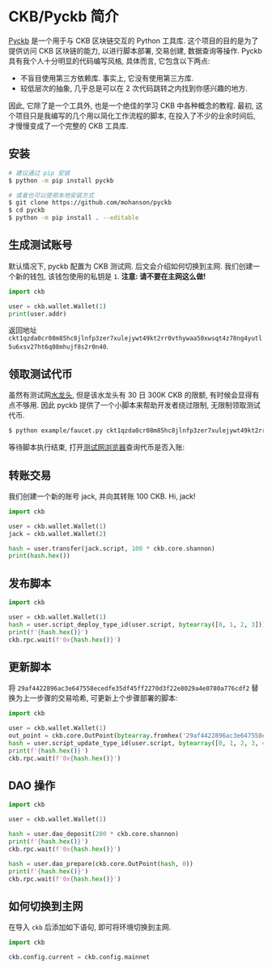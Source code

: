 # CKB/Pyckb 简介

[Pyckb](https://github.com/mohanson/pyckb) 是一个用于与 CKB 区块链交互的 Python 工具库. 这个项目的目的是为了提供访问 CKB 区块链的能力, 以进行脚本部署, 交易创建, 数据查询等操作. Pyckb 具有我个人十分明显的代码编写风格, 具体而言, 它包含以下两点:

- 不盲目使用第三方依赖库. 事实上, 它没有使用第三方库.
- 较低层次的抽象, 几乎总是可以在 2 次代码跳转之内找到你感兴趣的地方.

因此, 它除了是一个工具外, 也是一个绝佳的学习 CKB 中各种概念的教程. 最初, 这个项目只是我编写的几个用以简化工作流程的脚本, 在投入了不少的业余时间后, 才慢慢变成了一个完整的 CKB 工具库.

## 安装

```sh
# 建议通过 pip 安装
$ python -m pip install pyckb

# 或者也可以使用本地安装方式
$ git clone https://github.com/mohanson/pyckb
$ cd pyckb
$ python -m pip install . --editable
```

## 生成测试账号

默认情况下, pyckb 配置为 CKB 测试网. 后文会介绍如何切换到主网. 我们创建一个新的钱包, 该钱包使用的私钥是 `1`. **注意: 请不要在主网这么做!**

```py
import ckb

user = ckb.wallet.Wallet(1)
print(user.addr)
```

返回地址 `ckt1qzda0cr08m85hc8jlnfp3zer7xulejywt49kt2rr0vthywaa50xwsqt4z78ng4yutl5u6xsv27ht6q08mhujf8s2r0n40`.

## 领取测试代币

虽然有测试网[水龙头](https://faucet.nervos.org/), 但是该水龙头有 30 日 300K CKB 的限额, 有时候会显得有点不够用. 因此 pyckb 提供了一个小脚本来帮助开发者绕过限制, 无限制领取测试代币.

```sh
$ python example/faucet.py ckt1qzda0cr08m85hc8jlnfp3zer7xulejywt49kt2rr0vthywaa50xwsqt4z78ng4yutl5u6xsv27ht6q08mhujf8s2r0n40
```

等待脚本执行结束, 打开[测试网浏览器](https://pudge.explorer.nervos.org/address/ckt1qzda0cr08m85hc8jlnfp3zer7xulejywt49kt2rr0vthywaa50xwsqt4z78ng4yutl5u6xsv27ht6q08mhujf8s2r0n40)查询代币是否入账:

## 转账交易

我们创建一个新的账号 jack, 并向其转账 100 CKB. Hi, jack!

```py
import ckb

user = ckb.wallet.Wallet(1)
jack = ckb.wallet.Wallet(2)

hash = user.transfer(jack.script, 100 * ckb.core.shannon)
print(hash.hex())
```

## 发布脚本

```py
import ckb

user = ckb.wallet.Wallet(1)
hash = user.script_deploy_type_id(user.script, bytearray([0, 1, 2, 3]))
print(f'{hash.hex()}')
ckb.rpc.wait(f'0x{hash.hex()}')
```

## 更新脚本

将 `29af4422896ac3e647558ecedfe35df45ff2270d3f22e8029a4e0780a776cdf2` 替换为上一步骤的交易哈希, 可更新上个步骤部署的脚本:

```py
import ckb

user = ckb.wallet.Wallet(1)
out_point = ckb.core.OutPoint(bytearray.fromhex('29af4422896ac3e647558ecedfe35df45ff2270d3f22e8029a4e0780a776cdf2'), 0)
hash = user.script_update_type_id(user.script, bytearray([0, 1, 2, 3, 4, 5]), out_point)
print(f'{hash.hex()}')
ckb.rpc.wait(f'0x{hash.hex()}')
```

## DAO 操作

```py
import ckb

user = ckb.wallet.Wallet(1)

hash = user.dao_deposit(200 * ckb.core.shannon)
print(f'{hash.hex()}')
ckb.rpc.wait(f'0x{hash.hex()}')

hash = user.dao_prepare(ckb.core.OutPoint(hash, 0))
print(f'{hash.hex()}')
ckb.rpc.wait(f'0x{hash.hex()}')
```

## 如何切换到主网

在导入 `ckb` 后添加如下语句, 即可将环境切换到主网.

```py
import ckb

ckb.config.current = ckb.config.mainnet
```
